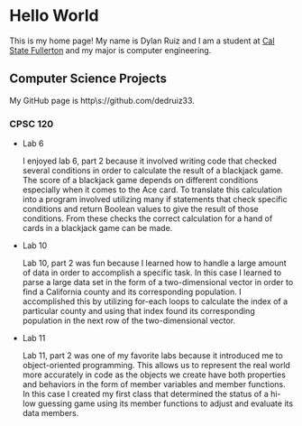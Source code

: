 # Hello World

This is my home page! My name is Dylan Ruiz and I am a student at [Cal State Fullerton](https://www.fullerton.edu/) and my major is computer engineering.

## Computer Science Projects

My GitHub page is http\s://github.com/dedruiz33.

### CPSC 120

* Lab 6

    I enjoyed lab 6, part 2 because it involved writing code that checked 
    several conditions in order to calculate the result of a blackjack game. 
    The score of a blackjack game depends on different conditions especially 
    when it comes to the Ace card. To translate this calculation into a program 
    involved utilizing many if statements that check specific conditions and 
    return Boolean values to give the result of those conditions. From these 
    checks the correct calculation for a hand of cards in a blackjack game can 
    be made.

* Lab 10

    Lab 10, part 2 was fun because I learned how to handle a large amount of 
    data in order to accomplish a specific task. In this case I learned to 
    parse a large data set in the form of a two-dimensional vector in order 
    to find a California county and its corresponding population. I accomplished 
    this by utilizing for-each loops to calculate the index of a particular county 
    and using that index found its corresponding population in the next row of the 
    two-dimensional vector.

* Lab 11

    Lab 11, part 2 was one of my favorite labs because it introduced me to object-oriented 
    programming. This allows us to represent the real world more accurately in code as the 
    objects we create have both properties and behaviors in the form of member variables 
    and member functions. In this case I created my first class that determined the status 
    of a hi-low guessing game using its member functions to adjust and evaluate its data 
    members.
